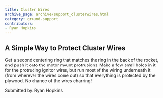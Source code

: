```yaml
---
title: Cluster Wires
archive_page: archive/support_clusterwires.html
category: ground-support
contributors:
- Ryan Hopkins
---
```

## A Simple Way to Protect Cluster Wires

Get a second centering ring that matches the ring in the back of the rocket, and push it onto the motor mount protrusions. Make a few small holes in it for the protruding ignitor wires, but run most of the wiring underneath it (from wherever the wires come out) so that everything is protected by the plywood. No chance of the wires charring!

Submitted by: Ryan Hopkins
